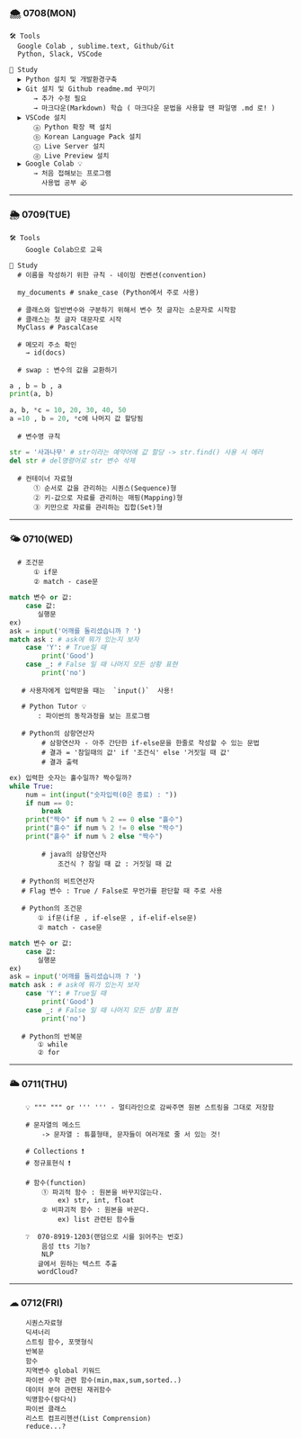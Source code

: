 ### 🌨 0708(MON)
    🛠 Tools 
      Google Colab , sublime.text, Github/Git
      Python, Slack, VSCode

    📖 Study
      ▶ Python 설치 및 개발환경구축
      ▶ Git 설치 및 Github readme.md 꾸미기
          → 추가 수정 필요
          → 마크다운(Markdown) 학습 ( 마크다운 문법을 사용할 땐 파일명 .md 로! )
      ▶ VSCode 설치
          ⓐ Python 확장 팩 설치
          ⓑ Korean Language Pack 설치
          ⓒ Live Server 설치
          ⓓ Live Preview 설치 
      ▶ Google Colab 💡
          → 처음 접해보는 프로그램
            사용법 공부 必
---

### 🌦 0709(TUE)

    🛠 Tools 
        Google Colab으로 교육

    📖 Study
      # 이름을 작성하기 위한 규칙 - 네이밍 컨벤션(convention)
      
      my_documents # snake_case (Python에서 주로 사용)
      
      # 클래스와 일반변수와 구분하기 위해서 변수 첫 글자는 소문자로 시작함
      # 클래스는 첫 글자 대문자로 시작
      MyClass # PascalCase

      # 메모리 주소 확인
        → id(docs) 
    
      # swap : 변수의 값을 교환하기
 ```python
a , b = b , a 
print(a, b)

a, b, *c = 10, 20, 30, 40, 50
a =10 , b = 20, *c에 나머지 값 할당됨
```

      # 변수명 규칙
```python
str = '사과나무' # str이라는 예약어에 값 할당 -> str.find() 사용 시 에러
del str # del명령어로 str 변수 삭제
```
      # 컨테이너 자료형
          ① 순서로 값을 관리하는 시퀀스(Sequence)형
          ② 키-값으로 자료를 관리하는 매핑(Mapping)형
          ③ 키만으로 자료를 관리하는 집합(Set)형


---

### 🌤 0710(WED)

      # 조건문
          ① if문 
          ② match - case문
          
```python
match 변수 or 값:
    case 값:
       실행문
ex)
ask = input('어깨를 돌리셨습니까 ? ')
match ask : # ask에 뭐가 있는지 보자
    case 'Y': # True일 때
        print('Good')
    case _: # False 일 때 나머지 모든 상황 표현
        print('no')
```

       # 사용자에게 입력받을 때는  `input()`  사용!

       # Python Tutor 💡
           : 파이썬의 동작과정을 보는 프로그램 

       # Python의 삼항연산자
            # 삼항연산자 - 아주 간단한 if-else문을 한줄로 작성할 수 있는 문법
            # 결과 = '참일때의 값' if '조건식' else '거짓일 때 값'
            # 결과 출력

```python
ex) 입력한 숫자는 홀수일까? 짝수일까?
while True:
    num = int(input("숫자입력(0은 종료) : "))
    if num == 0:
        break
    print("짝수" if num % 2 == 0 else "홀수")
    print("홀수" if num % 2 != 0 else "짝수")
    print("홀수" if num % 2 else "짝수")
```
            # java의 삼항연산자
                조건식 ? 참일 때 값 : 거짓일 때 값

       # Python의 비트연산자
       # Flag 변수 : True / False로 무언가를 판단할 때 주로 사용

       # Python의 조건문
           ① if문(if문 , if-else문 , if-elif-else문)
           ② match - case문
       
```python
match 변수 or 값:
    case 값:
       실행문
ex)
ask = input('어깨를 돌리셨습니까 ? ')
match ask : # ask에 뭐가 있는지 보자
    case 'Y': # True일 때
        print('Good')
    case _: # False 일 때 나머지 모든 상황 표현
        print('no')
```
       # Python의 반복문
           ① while
           ② for

---

### 🌥 0711(THU)

        💡 """ """ or ''' ''' - 멀티라인으로 감싸주면 원본 스트링을 그대로 저장함
        
        # 문자열의 메소드
            -> 문자열 : 튜플형태, 문자들이 여러개로 줄 서 있는 것!

        # Collections ❗
        # 정규표현식 ❗

        # 함수(function)
            ① 파괴적 함수 : 원본을 바꾸지않는다.
                ex) str, int, float
            ② 비파괴적 함수 : 원본을 바꾼다.
                ex) list 관련된 함수들
                
        ❔  070-8919-1203(랜덤으로 시를 읽어주는 번호)
            음성 tts 기능? 
            NLP
           글에서 원하는 텍스트 추출
           wordCloud? 
---

### ☁ 0712(FRI)

        시퀀스자료형
        딕셔너리
        스트링 함수, 포맷형식
        반복문
        함수
        지역변수 global 키워드
        파이썬 수학 관련 함수(min,max,sum,sorted..)
        데이터 분야 관련된 재귀함수
        익명함수(람다식)
        파이썬 클래스
        리스트 컴프리헨션(List Comprension)
        reduce...?

      
